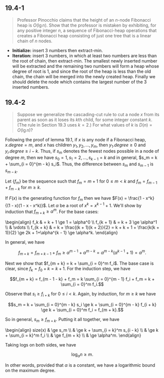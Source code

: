 ## 19.4-1

> Professor Pinocchio claims that the height of an $n$-node Fibonacci heap is $O(\lg n)$. Show that the professor is mistaken by exhibiting, for any positive integer $n$, a sequence of Fibonacci-heap operations that creates a Fibonacci heap consisting of just one tree that is a linear chain of $n$ nodes.

- **Initialize:** insert 3 numbers then extract-min.
- **Iteration:** insert 3 numbers, in which at least two numbers are less than the root of chain, then extract-min. The smallest newly inserted number will be extracted and the remaining two numbers will form a heap whose degree of root is $1$, and since the root of the heap is less than the old chain, the chain will be merged into the newly created heap. Finally we should delete the node which contains the largest number of the 3 inserted numbers.

## 19.4-2

> Suppose we generalize the cascading-cut rule to cut a node $x$ from its parent as soon as it loses its $k$th child, for some integer constant $k$. (The rule in Section 19.3 uses $k = 2$.) For what values of $k$ is $D(n) = O(\lg n)$?

Following the proof of lemma 19.1, if $x$ is any node if a Fibonacci heap, $x.degree = m$, and $x$ has children $y_1, y_2, \ldots, y_m$, then $y_1.degree \ge 0$ and $y_i.degree \ge i - k$. Thus, if $s_m$ denotes the fewest nodes possible in a node of degree $m$, then we have $s_0 = 1, s_1 = 2, \ldots, s_{k - 1} = k$ and in general, $s_m = k + \sum_{i = 0}^{m - k} s_i$. Thus, the difference between $s_m$ and $s_{m - 1}$ is $s_{m - k}$.

Let $\{f_m\}$ be the sequence such that $f_m = m + 1$ for $0 \le m < k$ and $f_m = f_{m - 1} + f_{m - k}$ for $m \ge k$.

If $F(x)$ is the generating function for $f_m$ then we have $F(x) = \frac{1 - x^k}{(1 - x)(1 - x - x^k)}$. Let $\alpha$ be a root of $x^k = x^{k - 1} + 1$. We'll show by induction that $f_{m + k} \ge \alpha^m$. For the base cases:

\begin{align}
      f_k & = k + 1 \ge 1 = \alpha^0 \\\\
f_{k + 1} & = k + 3 \ge \alpha^1 \\\\
          & \vdots \\\\
f_{k + k} & = k + \frac{(k + 1)(k + 2)}{2} = k + k + 1 + \frac{k(k + 1)}{2} \ge 2k + 1+\alpha^{k - 1} \ge \alpha^k.
\end{align}

In general, we have

$$f_{m + k} = f_{m + k - 1} + f_m \ge \alpha^{m - 1} + \alpha^{m - k}  = \alpha^{m - k}(\alpha^{k - 1} + 1) = \alpha^m.$$

Next we show that $f_{m + k} = k + \sum_{i = 0}^m f_i$. The base case is clear, since $f_k = f_0 + k = k + 1$. For the induction step, we have

$$f_{m + k} = f_{m - 1 - k} + f_m = k \sum_{i = 0}^{m - 1} f_i + f_m = k + \sum_{i = 0}^m f_i.$$

Observe that $s_i \ge f_{i + k}$ for $0 \le i < k$. Again, by induction, for $m \ge k$ we have

$$s_m = k + \sum_{i = 0}^{m - k} s_i \ge k + \sum_{i = 0}^{m - k} f_{i + k} \ge k + \sum_{i = 0}^m f_i = f_{m + k}.$$

So in general, $s_m \ge f_{m + k}$. Putting it all together, we have

\begin{align}
size(x) & \ge s_m \\\\
        & \ge k + \sum_{i = k}^m s_{i - k} \\\\
        & \ge k + \sum_{i = k}^m f_i \\\\
        & \ge f_{m + k} \\\\
        & \ge \alpha^m.
\end{align}

Taking logs on both sides, we have

$$\log_\alpha n \ge m.$$

In other words, provided that $\alpha$ is a constant, we have a logarithmic bound on the maximum degree.
